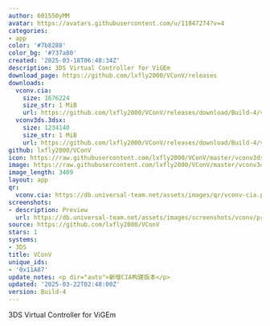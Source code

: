 ```yaml
---
author: 601550yMM
avatar: https://avatars.githubusercontent.com/u/11847274?v=4
categories:
- app
color: '#7b8288'
color_bg: '#737a80'
created: '2025-03-18T06:48:34Z'
description: 3DS Virtual Controller for ViGEm
download_page: https://github.com/lxfly2000/VConV/releases
downloads:
  vconv.cia:
    size: 1676224
    size_str: 1 MiB
    url: https://github.com/lxfly2000/VConV/releases/download/Build-4/vconv.cia
  vconv3ds.3dsx:
    size: 1234140
    size_str: 1 MiB
    url: https://github.com/lxfly2000/VConV/releases/download/Build-4/vconv3ds.3dsx
github: lxfly2000/VConV
icon: https://raw.githubusercontent.com/lxfly2000/VConV/master/vconv3ds/icon.png
image: https://raw.githubusercontent.com/lxfly2000/VConV/master/vconv3ds/buildcia/banner.png
image_length: 3409
layout: app
qr:
  vconv.cia: https://db.universal-team.net/assets/images/qr/vconv-cia.png
screenshots:
- description: Preview
  url: https://db.universal-team.net/assets/images/screenshots/vconv/preview.png
source: https://github.com/lxfly2000/VConV
stars: 1
systems:
- 3DS
title: VConV
unique_ids:
- '0x11A87'
update_notes: <p dir="auto">新增CIA构建版本</p>
updated: '2025-03-22T02:48:00Z'
version: Build-4
---
```

3DS Virtual Controller for ViGEm